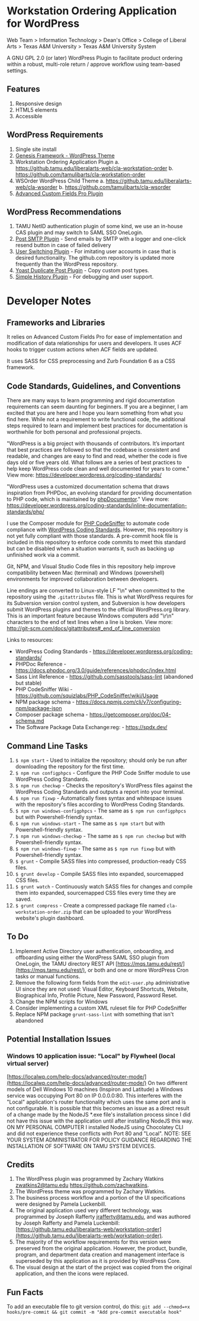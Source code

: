 # Workstation Ordering Application for WordPress

Web Team > Information Technology > Dean's Office > College of Liberal Arts > Texas A&M University > Texas A&M University System

A GNU GPL 2.0 (or later) WordPress Plugin to facilitate product ordering within a robust, multi-role return / approve workflow using team-based settings.

## Features

1. Responsive design
2. HTML5 elements
3. Accessible

## WordPress Requirements

1. Single site install
2. [Genesis Framework - WordPress Theme](https://www.studiopress.com/themes/genesis/)
3. Workstation Ordering Application Plugin
    a. <https://github.tamu.edu/liberalarts-web/cla-workstation-order>
    b. <https://github.com/tamulibarts/cla-workstation-order>
4. WSOrder WordPress Child Theme
    a. <https://github.tamu.edu/liberalarts-web/cla-wsorder>
    b. <https://github.com/tamulibarts/cla-wsorder>
4. [Advanced Custom Fields Pro Plugin](https://www.advancedcustomfields.com/pro/)

## WordPress Recommendations

1. TAMU NetID authentication plugin of some kind, we use an in-house CAS plugin and may switch to SAML SSO OneLogin.
2. [Post SMTP Plugin](https://wordpress.org/plugins/post-smtp/) - Send emails by SMTP with a logger and one-click resend button in case of failed delivery
3. [User Switching Plugin](https://github.com/johnbillion/user-switching) - For imitating user accounts in case that is desired functionality. The github.com repository is updated more frequently than the WordPress repository.
4. [Yoast Duplicate Post Plugin](https://wordpress.org/plugins/duplicate-post/) - Copy custom post types. 
5. [Simple History Plugin](https://wordpress.org/plugins/simple-history/) - For debugging and user support.

# Developer Notes

## Frameworks and Libraries

It relies on Advanced Custom Fields Pro for ease of implementation and modification of data relationships for users and developers. It uses ACF hooks to trigger custom actions when ACF fields are updated.

It uses SASS for CSS preprocessing and Zurb Foundation 6 as a CSS framework.

## Code Standards, Guidelines, and Conventions

There are many ways to learn programming and rigid documentation requirements can seem daunting for beginners. If you are a beginner, I am excited that you are here and I hope you learn something from what you find here. While not a requirement to write functional code, the additional steps required to learn and implement best practices for documentation is worthwhile for both personal and professional projects.

"WordPress is a big project with thousands of contributors. It’s important that best practices are followed so that the codebase is consistent and readable, and changes are easy to find and read, whether the code is five days old or five years old. What follows are a series of best practices to help keep WordPress code clean and well documented for years to come." View more: <https://developer.wordpress.org/coding-standards/>

"WordPress uses a customized documentation schema that draws inspiration from PHPDoc, an evolving standard for providing documentation to PHP code, which is maintained by [phpDocumentor](http://phpdoc.org/)." View more: <https://developer.wordpress.org/coding-standards/inline-documentation-standards/php/>

I use the Composer module for [PHP CodeSniffer](https://github.com/squizlabs/PHP_CodeSniffer/) to automate code compliance with [WordPress Coding Standards](https://developer.wordpress.org/coding-standards/wordpress-coding-standards/). However, this repository is not yet fully compliant with those standards. A pre-commit hook file is included in this repository to enforce code commits to meet this standard but can be disabled when a situation warrants it, such as backing up unfinished work via a commit.

Git, NPM, and Visual Studio Code files in this repository help improve compatibility between Mac (terminal) and Windows (powershell) environments for improved collaboration between developers.

Line endings are converted to Linux-style LF "\n" when committed to the repository using the `.gitattributes` file. This is what WordPress requires for its Subversion version control system, and Subversion is how developers submit WordPress plugins and themes to the official WordPress.org library. This is an important feature because Windows computers add "\r\n" characters to the end of text lines when a line is broken. View more: http://git-scm.com/docs/gitattributes#_end_of_line_conversion

Links to resources:

* WordPress Coding Standards - <https://developer.wordpress.org/coding-standards/>
* PHPDoc Reference - <https://docs.phpdoc.org/3.0/guide/references/phpdoc/index.html>
* Sass Lint Reference - <https://github.com/sasstools/sass-lint> (abandoned but stable)
* PHP CodeSniffer Wiki - <https://github.com/squizlabs/PHP_CodeSniffer/wiki/Usage>
* NPM package schema - <https://docs.npmjs.com/cli/v7/configuring-npm/package-json>
* Composer package schema - <https://getcomposer.org/doc/04-schema.md>
* The Software Package Data Exchange:reg: - <https://spdx.dev/>

## Command Line Tasks

1. `$ npm start` - Used to initialize the repository; should only be run after downloading the repository for the first time.
2. `$ npm run configphpcs` - Configure the PHP Code Sniffer module to use WordPress Coding Standards.
3. `$ npm run checkwp` - Checks the repository's WordPress files against the WordPress Coding Standards and outputs a report into your terminal.
4. `$ npm run fixwp` - Automatically fixes syntax and whitespace issues with the repository's files according to WordPress Coding Standards.
5. `$ npm run windows-configphpcs` - The same as `$ npm run configphpcs` but with Powershell-friendly syntax.
6. `$ npm run windows-start` - The same as `$ npm start` but with Powershell-friendly syntax.
7. `$ npm run windows-checkwp` - The same as `$ npm run checkwp` but with Powershell-friendly syntax.
8. `$ npm run windows-fixwp` - The same as `$ npm run fixwp` but with Powershell-friendly syntax.
9. `$ grunt` - Compile SASS files into compressed, production-ready CSS files.
10. `$ grunt develop` - Compile SASS files into expanded, sourcemapped CSS files.
11. `$ grunt watch` - Continuously watch SASS files for changes and compile them into expanded, sourcemapped CSS files every time they are saved.
12. `$ grunt compress` - Create a compressed package file named `cla-workstation-order.zip` that can be uploaded to your WordPress website's plugin dashboard.

## To Do

1. Implement Active Directory user authentication, onboarding, and offboarding using either the WordPress SAML SSO plugin from OneLogin, the TAMU directory REST API [https://mqs.tamu.edu/rest/](https://mqs.tamu.edu/rest/), or both and one or more WordPress Cron tasks or manual functions.
2. Remove the following form fields from the `edit-user.php` administrative UI since they are not used: Visual Editor, Keyboard Shortcuts, Website, Biographical Info, Profile Picture, New Password, Password Reset.
3. Change the NPM scripts for Windows
4. Consider implementing a custom XML ruleset file for PHP CodeSniffer
5. Replace NPM package `grunt-sass-lint` with something that isn't abandoned

## Potential Installation Issues

### Windows 10 application issue: "Local" by Flywheel (local virtual server)

[https://localwp.com/help-docs/advanced/router-mode/](https://localwp.com/help-docs/advanced/router-mode/)
On two different models of Dell Windows 10 machines (Inspiron and Latitude) a Windows service was occupying Port 80 on IP 0.0.0.0:80. This interferes with the "Local" application's router functionality which uses the same port and is not configurable. It is possible that this becomes an issue as a direct result of a change made by the NodeJS *.exe file's installation process since I did not have this issue with the application until after installing NodeJS this way. ON MY PERSONAL COMPUTER I installed NodeJS using Chocolatey CLI and did not experience these conflicts with Port 80 and "Local". NOTE: SEE YOUR SYSTEM ADMINISTRATOR FOR POLICY GUIDANCE REGARDING THE INSTALLATION OF SOFTWARE ON TAMU SYSTEM DEVICES.

## Credits

1. The WordPress plugin was programmed by Zachary Watkins <zwatkins2@tamu.edu> <https://github.com/zachwatkins>.
2. The WordPress theme was programmed by Zachary Watkins.
3. The business process workflow and a portion of the UI specifications were designed by Pamela Luckenbill.
4. The original application used very different technology, was programmed by Joseph Rafferty <jrafferty@tamu.edu>, and was authored by Joseph Rafferty and Pamela Luckenbill: [https://github.tamu.edu/liberalarts-web/workstation-order](https://github.tamu.edu/liberalarts-web/workstation-order).
5. The majority of the workflow requirements for this version were preserved from the original application. However, the product, bundle, program, and department data creation and management interface is superseded by this application as it is provided by WordPress Core.
6. The visual design at the start of the project was copied from the original application, and then the icons were replaced.

## Fun Facts

To add an executable file to git version control, do this: `git add --chmod=+x hooks/pre-commit && git commit -m "Add pre-commit executable hook"`